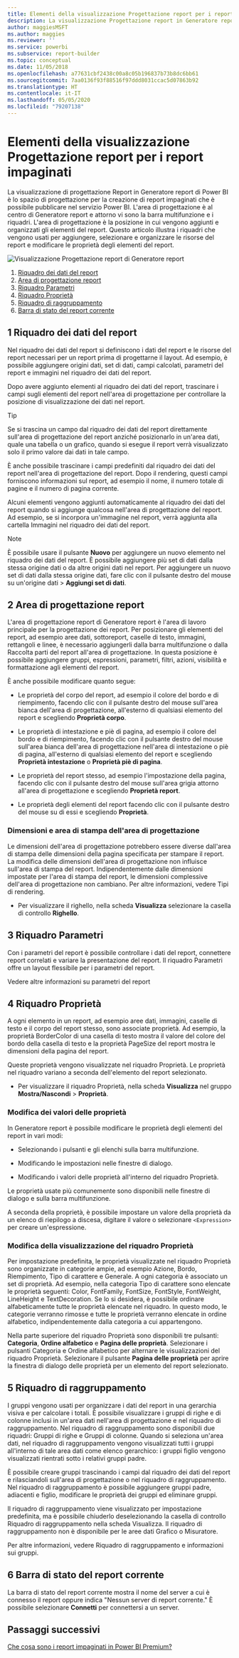 ```yaml
---
title: Elementi della visualizzazione Progettazione report per i report impaginati
description: La visualizzazione Progettazione report in Generatore report è lo spazio di progettazione per la creazione di report impaginati che è possibile pubblicare nel servizio Power BI.
author: maggiesMSFT
ms.author: maggies
ms.reviewer: ''
ms.service: powerbi
ms.subservice: report-builder
ms.topic: conceptual
ms.date: 11/05/2018
ms.openlocfilehash: a77631cbf2438c00a8c05b196837b73b8dc6bb61
ms.sourcegitcommit: 7aa0136f93f88516f97ddd8031ccac5d07863b92
ms.translationtype: HT
ms.contentlocale: it-IT
ms.lasthandoff: 05/05/2020
ms.locfileid: "79207138"
---
```

# <a name="getting-around-in-report-design-view-for-paginated-reports"></a>Elementi della visualizzazione Progettazione report per i report impaginati

La visualizzazione di progettazione Report in Generatore report di Power BI è lo spazio di progettazione per la creazione di report impaginati che è possibile pubblicare nel servizio Power BI. L'area di progettazione è al centro di Generatore report e attorno vi sono la barra multifunzione e i riquadri. L'area di progettazione è la posizione in cui vengono aggiunti e organizzati gli elementi del report. Questo articolo illustra i riquadri che vengono usati per aggiungere, selezionare e organizzare le risorse del report e modificare le proprietà degli elementi del report.  

![Visualizzazione Progettazione report di Generatore report](media/paginated-reports-report-design-view/power-bi-paginated-report-design-view.png)

1. [Riquadro dei dati del report](#1-report-data-pane) 
2. [Area di progettazione report](#2-report-design-surface)  
3. [Riquadro Parametri](#3-parameters-pane) 
4. [Riquadro Proprietà](#4-properties-pane) 
5. [Riquadro di raggruppamento](#5-grouping-pane) 
6. [Barra di stato del report corrente](#6-current-report-status-bar)  
  
## <a name="1-report-data-pane"></a>1 Riquadro dei dati del report  
 Nel riquadro dei dati del report si definiscono i dati del report e le risorse del report necessari per un report prima di progettarne il layout. Ad esempio, è possibile aggiungere origini dati, set di dati, campi calcolati, parametri del report e immagini nel riquadro dei dati del report.  
  
 Dopo avere aggiunto elementi al riquadro dei dati del report, trascinare i campi sugli elementi del report nell'area di progettazione per controllare la posizione di visualizzazione dei dati nel report.  
  
> [!TIP]  
>  Se si trascina un campo dal riquadro dei dati del report direttamente sull'area di progettazione del report anziché posizionarlo in un'area dati, quale una tabella o un grafico, quando si esegue il report verrà visualizzato solo il primo valore dai dati in tale campo.  
  
 È anche possibile trascinare i campi predefiniti dal riquadro dei dati del report nell'area di progettazione del report. Dopo il rendering, questi campi forniscono informazioni sul report, ad esempio il nome, il numero totale di pagine e il numero di pagina corrente.  
  
 Alcuni elementi vengono aggiunti automaticamente al riquadro dei dati del report quando si aggiunge qualcosa nell'area di progettazione del report. Ad esempio, se si incorpora un'immagine nel report, verrà aggiunta alla cartella Immagini nel riquadro dei dati del report.  
  
> [!NOTE]  
>  È possibile usare il pulsante **Nuovo** per aggiungere un nuovo elemento nel riquadro dei dati del report. È possibile aggiungere più set di dati dalla stessa origine dati o da altre origini dati nel report. Per aggiungere un nuovo set di dati dalla stessa origine dati, fare clic con il pulsante destro del mouse su un'origine dati > **Aggiungi set di dati**.  
  
## <a name="2-report-design-surface"></a>2 Area di progettazione report  
 L'area di progettazione report di Generatore report è l'area di lavoro principale per la progettazione dei report. Per posizionare gli elementi del report, ad esempio aree dati, sottoreport, caselle di testo, immagini, rettangoli e linee, è necessario aggiungerli dalla barra multifunzione o dalla Raccolta parti del report all'area di progettazione. In questa posizione è possibile aggiungere gruppi, espressioni, parametri, filtri, azioni, visibilità e formattazione agli elementi del report.  
  
 È anche possibile modificare quanto segue:  
  
-   Le proprietà del corpo del report, ad esempio il colore del bordo e di riempimento, facendo clic con il pulsante destro del mouse sull'area bianca dell'area di progettazione, all'esterno di qualsiasi elemento del report e scegliendo **Proprietà corpo**.  
  
-   Le proprietà di intestazione e piè di pagina, ad esempio il colore del bordo e di riempimento, facendo clic con il pulsante destro del mouse sull'area bianca dell'area di progettazione nell'area di intestazione o piè di pagina, all'esterno di qualsiasi elemento del report e scegliendo **Proprietà intestazione** o **Proprietà piè di pagina**.  
  
-   Le proprietà del report stesso, ad esempio l'impostazione della pagina, facendo clic con il pulsante destro del mouse sull'area grigia attorno all'area di progettazione e scegliendo **Proprietà report**.  
  
-   Le proprietà degli elementi del report facendo clic con il pulsante destro del mouse su di essi e scegliendo **Proprietà**.  
  
### <a name="design-surface-size-and-print-area"></a>Dimensioni e area di stampa dell'area di progettazione  
Le dimensioni dell'area di progettazione potrebbero essere diverse dall'area di stampa delle dimensioni della pagina specificata per stampare il report. La modifica delle dimensioni dell'area di progettazione non influisce sull'area di stampa del report. Indipendentemente dalle dimensioni impostate per l'area di stampa del report, le dimensioni complessive dell'area di progettazione non cambiano. Per altre informazioni, vedere Tipi di rendering. 
  
- Per visualizzare il righello, nella scheda **Visualizza** selezionare la casella di controllo **Righello**.  
  
## <a name="3-parameters-pane"></a>3 Riquadro Parametri  
 Con i parametri del report è possibile controllare i dati del report, connettere report correlati e variare la presentazione del report. Il riquadro Parametri offre un layout flessibile per i parametri del report.  
  
 Vedere altre informazioni su parametri del report   
  
## <a name="4-properties-pane"></a>4 Riquadro Proprietà
 A ogni elemento in un report, ad esempio aree dati, immagini, caselle di testo e il corpo del report stesso, sono associate proprietà. Ad esempio, la proprietà BorderColor di una casella di testo mostra il valore del colore del bordo della casella di testo e la proprietà PageSize del report mostra le dimensioni della pagina del report.  
  
 Queste proprietà vengono visualizzate nel riquadro Proprietà. Le proprietà nel riquadro variano a seconda dell'elemento del report selezionato.  
  
- Per visualizzare il riquadro Proprietà, nella scheda **Visualizza** nel gruppo **Mostra/Nascondi** > **Proprietà**.  
  
### <a name="changing-property-values"></a>Modifica dei valori delle proprietà  
 In Generatore report è possibile modificare le proprietà degli elementi del report in vari modi:  
  
-   Selezionando i pulsanti e gli elenchi sulla barra multifunzione.  
  
-   Modificando le impostazioni nelle finestre di dialogo.  
  
-   Modificando i valori delle proprietà all'interno del riquadro Proprietà.  
  
 Le proprietà usate più comunemente sono disponibili nelle finestre di dialogo e sulla barra multifunzione.  
  
 A seconda della proprietà, è possibile impostare un valore della proprietà da un elenco di riepilogo a discesa, digitare il valore o selezionare `<Expression>` per creare un'espressione.  
  
### <a name="changing-the-properties-pane-view"></a>Modifica della visualizzazione del riquadro Proprietà  
 Per impostazione predefinita, le proprietà visualizzate nel riquadro Proprietà sono organizzate in categorie ampie, ad esempio Azione, Bordo, Riempimento, Tipo di carattere e Generale. A ogni categoria è associato un set di proprietà. Ad esempio, nella categoria Tipo di carattere sono elencate le proprietà seguenti: Color, FontFamily, FontSize, FontStyle, FontWeight, LineHeight e TextDecoration. Se lo si desidera, è possibile ordinare alfabeticamente tutte le proprietà elencate nel riquadro. In questo modo, le categorie verranno rimosse e tutte le proprietà verranno elencate in ordine alfabetico, indipendentemente dalla categoria a cui appartengono.  
  
 Nella parte superiore del riquadro Proprietà sono disponibili tre pulsanti: **Categoria**, **Ordine alfabetico** e **Pagina delle proprietà**. Selezionare i pulsanti Categoria e Ordine alfabetico per alternare le visualizzazioni del riquadro Proprietà. Selezionare il pulsante **Pagina delle proprietà** per aprire la finestra di dialogo delle proprietà per un elemento del report selezionato.  
  
  
## <a name="5-grouping-pane"></a>5 Riquadro di raggruppamento

 I gruppi vengono usati per organizzare i dati del report in una gerarchia visiva e per calcolare i totali. È possibile visualizzare i gruppi di righe e di colonne inclusi in un'area dati nell'area di progettazione e nel riquadro di raggruppamento. Nel riquadro di raggruppamento sono disponibili due riquadri: Gruppi di righe e Gruppi di colonne. Quando si seleziona un'area dati, nel riquadro di raggruppamento vengono visualizzati tutti i gruppi all'interno di tale area dati come elenco gerarchico: i gruppi figlio vengono visualizzati rientrati sotto i relativi gruppi padre.  
  
 È possibile creare gruppi trascinando i campi dal riquadro dei dati del report e rilasciandoli sull'area di progettazione o nel riquadro di raggruppamento. Nel riquadro di raggruppamento è possibile aggiungere gruppi padre, adiacenti e figlio, modificare le proprietà dei gruppi ed eliminare gruppi.  
  
 Il riquadro di raggruppamento viene visualizzato per impostazione predefinita, ma è possibile chiuderlo deselezionando la casella di controllo Riquadro di raggruppamento nella scheda Visualizza. Il riquadro di raggruppamento non è disponibile per le aree dati Grafico o Misuratore.  
  
 Per altre informazioni, vedere Riquadro di raggruppamento e informazioni sui gruppi.  
  
## <a name="6-current-report-status-bar"></a>6 Barra di stato del report corrente

La barra di stato del report corrente mostra il nome del server a cui è connesso il report oppure indica "Nessun server di report corrente." È possibile selezionare **Connetti** per connettersi a un server.

## <a name="next-steps"></a>Passaggi successivi

[Che cosa sono i report impaginati in Power BI Premium?](paginated-reports-report-builder-power-bi.md) 

  
  

